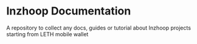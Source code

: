 # Inzhoop Documentation
A repository to collect any docs, guides or tutorial about Inzhoop projects starting from LETH mobile wallet

